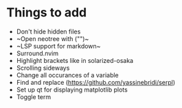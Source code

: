 # Things to add

- Don't hide hidden files
- ~Open neotree with ("\")~
- ~LSP support for markdown~
- Surround.nvim
- Highlight brackets like in solarized-osaka
- Scrolling sideways
- Change all occurances of a variable
- Find and replace (<https://github.com/yassinebridi/serpl>)
- Set up qt for displaying matplotlib plots
- Toggle term
